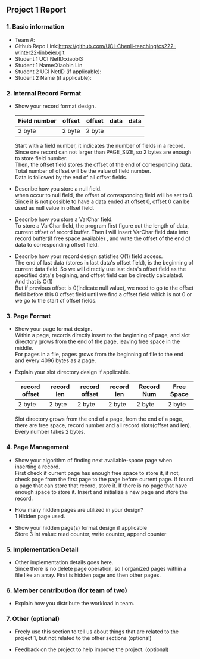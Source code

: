 ## Project 1 Report


### 1. Basic information
 - Team #:
 - Github Repo Link:https://github.com/UCI-Chenli-teaching/cs222-winter22-linbeier.git
 - Student 1 UCI NetID:xiaobl3
 - Student 1 Name:Xiaobin Lin
 - Student 2 UCI NetID (if applicable):
 - Student 2 Name (if applicable):


### 2. Internal Record Format
- Show your record format design.

  | Field number | offset | offset | data | data |
  |--------------|--------|--------|------|------|
  | 2 byte       | 2 byte | 2 byte |      |      |  
  
  Start with a field number, it indicates the number of fields in a record. Since one record can not larger than PAGE_SIZE, so 2 bytes are enough to store field number.  
  Then, the offset field stores the offset of the end of corresponding data. Total number of offset will be the value of field number.  
  Data is followed by the end of all offset fields.


- Describe how you store a null field.  
  when occur to null field, the offset of corresponding field will be set to 0. Since it is not possible to have a data ended at offset 0, offset 0 can be used as null value in offset field.  



- Describe how you store a VarChar field.  
  To store a VarChar field, the program first figure out the length of data, current offset of record buffer.
Then I will insert VarChar field data into record buffer(if free space available)
, and write the offset of the end of data to corresponding offset field. 


- Describe how your record design satisfies O(1) field access.  
The end of last data (stores in last data's offset field), is the beginning of current data field. So we will directly use last data's offset field as the specified data's begining, and offset field can be directly calculated. And that is O(1)   
 But if previous offset is 0(indicate null value), we need to go to the offset field before this 0 offset field until we find a offset field which is not 0 or we go to the start of offset fields.



### 3. Page Format
- Show your page format design.  
Within a page, records directly insert to the beginning of page, and slot directory grows from the end of the page, leaving free space in the middle.  
For pages in a file, pages grows from the beginning of file to the end and every 4096 bytes as a page.


- Explain your slot directory design if applicable.   

  | record offset | record len | record offset | record len | Record Num | Free Space |
  |---------------|------------|---------------|------------|------------|------------|  
  | 2 byte        | 2 byte     | 2 byte        | 2 byte     | 2 byte     | 2 byte     |  
  
  Slot directory grows from the end of a page, from the end of a page, there are free space, record number and all record slots(offset and len). Every number takes 2 bytes.  



### 4. Page Management
- Show your algorithm of finding next available-space page when inserting a record.  
First check if current page has enough free space to store it, if not, check page from the first page to the page before current page. If found a page that can store that record, store it. If there is no page that have enough space to store it. 
Insert and initialize a new page and store the record. 


- How many hidden pages are utilized in your design?  
1 Hidden page used.


- Show your hidden page(s) format design if applicable  
Store 3 int value: read counter, write counter, append counter


### 5. Implementation Detail
- Other implementation details goes here.  
Since there is no delete page operation, so I organized pages within a file like an array. First is hidden page and then other pages. 


### 6. Member contribution (for team of two)
- Explain how you distribute the workload in team.



### 7. Other (optional)
- Freely use this section to tell us about things that are related to the project 1, but not related to the other sections (optional)



- Feedback on the project to help improve the project. (optional)
